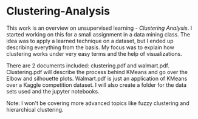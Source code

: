 # Clustering-Analysis
This work is an overview on unsupervised learning - *Clustering Analysis*. I started working on this for a small assignment in a data mining class. The idea was to apply a learned technique on a dataset, but I ended up describing everything from the basis. My focus was to explain how clustering works under very easy terms and the help of visualizations. 

There are 2 documents included: clustering.pdf and walmart.pdf. Clustering.pdf will describe the process behind KMeans and go over the Elbow and silhouette plots. Walmart.pdf is just an application of KMeans over a Kaggle competition dataset. I will also create a folder for the data sets used and the jupyter notebooks.

Note: I won't be covering more advanced topics like fuzzy clustering and hierarchical clustering. 

 
